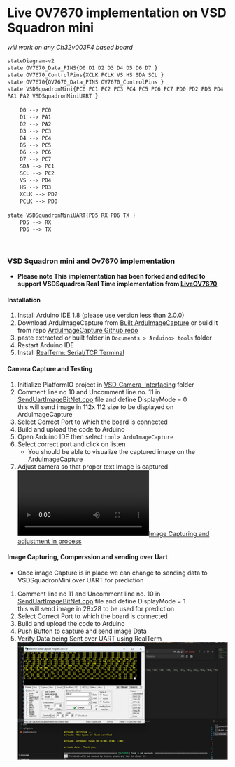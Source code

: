 # Live OV7670  implementation on VSD Squadron mini
*will work on any Ch32v003F4 based board*


```mermaid
stateDiagram-v2
state OV7670_Data_PINS{D0 D1 D2 D3 D4 D5 D6 D7 } 
state OV7670_ControlPins{XCLK PCLK VS HS SDA SCL }
state OV7670{OV7670_Data_PINS OV7670_ControlPins }
state VSDSquadronMini{PC0 PC1 PC2 PC3 PC4 PC5 PC6 PC7 PD0 PD2 PD3 PD4 PA1 PA2 VSDSquadronMiniUART }

    D0 --> PC0
    D1 --> PA1
    D2 --> PA2
    D3 --> PC3
    D4 --> PC4
    D5 --> PC5
    D6 --> PC6
    D7 --> PC7
    SDA --> PC1
    SCL --> PC2
    VS --> PD4
    HS --> PD3
    XCLK --> PD2
    PCLK --> PD0

state VSDSquadronMiniUART{PD5 RX PD6 TX }
    PD5 --> RX
    PD6 --> TX

    

```
### VSD Squadron mini and Ov7670 implementation
- **Please note This implementation has been forked and edited to support VSDSquadron Real Time implementation from [LiveOV7670](https://github.com/indrekluuk/LiveOV7670)**

#### Installation
1. Install Arduino IDE 1.8 (please use version less than 2.0.0)
2. Download ArduImageCapture from [Built ArduImageCapture](https://circuitjournal.com/download?file=ArduImageCapture.1.1.zip) or build it from repo [ArduImageCapture Github repo](https://github.com/indrekluuk/ArduImageCapture)
3. paste extracted or built folder in `Documents > Arduino> tools` folder
4. Restart Arduino IDE 
5. Install [RealTerm: Serial/TCP Terminal ](https://sourceforge.net/projects/realterm/)

#### Camera Capture and Testing
1. Initialize PlatformIO project in [VSD_Camera_Interfacing](./) folder
2. Comment line no 10 and Uncomment line no. 11 in [SendUartImageBitNet.cpp](./src/SendUartImageBitNet.cpp) file and define DisplayMode = 0 \
this will send image in 112x 112 size to be displayed on ArduImageCapture
3. Select Correct Port to which the board is connected
4. Build and upload the code to Arduino
5. Open Arduino IDE then select `tool> ArduImageCapture`
6. Select correct port and click on listen
    - You should be able to visualize the captured image on the ArduImageCapture
7. Adjust camera so that proper text Image is captured 
[![Image Capturing and adjustment in process](../images/camera_capture_and_testing.mp4)](../images/camera_capture_and_testing.mp4)

#### Image Capturing, Comperssion and sending over Uart
- Once image Capture is in place we can change to sending data to VSDSquadronMini over UART for prediction
1.  Comment line no 11 and Uncomment line no. 10 in [SendUartImageBitNet.cpp](./src/SendUartImageBitNet.cpp) file and define DisplayMode = 1 \
this will send image in 28x28 to be used for prediction
2. Select Correct Port to which the board is connected
3. Build and upload the code to Arduino
4. Push Button to capture and send image Data
5. Verify Data being Sent over UART using RealTerm 
![UART Data Visualization using RealTerm](../images/realterm_data_visualization.jpeg)



